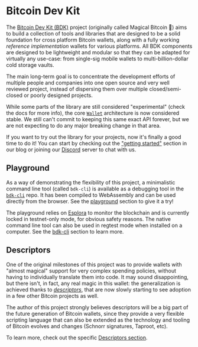 # Bitcoin Dev Kit

The [Bitcoin Dev Kit (BDK)](https://github.com/bitcoindevkit) project (originally called Magical Bitcoin 🧙) aims to build a collection of tools and libraries that are designed to be a solid foundation for cross platform Bitcoin wallets, along with a fully working *reference implementation* wallets for various platforms.
All BDK components are designed to be lightweight and modular so that they can be adapted for virtually any use-case: from single-sig mobile wallets to multi-billion-dollar cold storage vaults.

The main long-term goal is to concentrate the development efforts of multiple people and companies into one open source and very well reviewed project, instead of dispersing them over multiple closed/semi-closed or
poorly designed projects.

While some parts of the library are still considered "experimental" (check the docs for more info), the core [`Wallet`](https://docs.rs/bdk/latest/bdk/wallet/struct.Wallet.html) architecture is now considered stable. We still can't commit to keeping this same exact API forever,
but we are not expecting to do any major breaking change in that area.

If you want to try out the library for your projects, now it's finally a good time to do it! You can start by checking out the ["getting started"](/getting-started/) section in our blog or joining our [Discord](https://discord.gg/dstn4dQ)
server to chat with us.

## Playground

As a way of demonstrating the flexibility of this project, a minimalistic command line tool (called `bdk-cli`) is available as a debugging tool in the [`bdk-cli`](https://github.com/bitcoindevkit/bdk-cli)
repo. It has been compiled to WebAssembly and can be used directly from the browser. See the [playground](/bdk-cli/playground) section to give it a try!

The playground relies on [Esplora](https://blockstream.info) to monitor the blockchain and is currently locked in testnet-only mode, for obvious safety reasons. The native command line tool can also be used in regtest mode when installed on
a computer. See the [bdk-cli](/bdk-cli) section to learn more.

## Descriptors

One of the original milestones of this project was to provide wallets with "almost magical" support for very complex spending policies, without having to individually translate them into code. It may sound disappointing, but there isn't, in fact,
any real magic in this wallet: the generalization is achieved thanks to [*descriptors*](https://github.com/bitcoin/bitcoin/blob/master/doc/descriptors.md), that are now slowly starting to see adoption in a few other Bitcoin projects as well.

The author of this project strongly believes descriptors will be a big part of the future generation of Bitcoin wallets, since they provide a very flexible scripting language that can also be extended as the
technology and tooling of Bitcoin evolves and changes (Schnorr signatures, Taproot, etc).

To learn more, check out the specific [Descriptors section](/descriptors).
